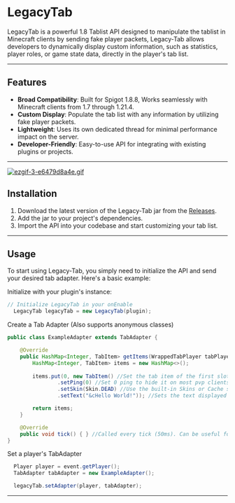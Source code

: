 # LegacyTab

LegacyTab is a powerful 1.8 Tablist API designed to manipulate the tablist in Minecraft clients by sending fake player packets, Legacy-Tab allows developers to dynamically display custom information, such as statistics, player roles, or game state data, directly in the player's tab list.

---

## Features
- **Broad Compatibility**: Built for Spigot 1.8.8, Works seamlessly with Minecraft clients from 1.7 through 1.21.4.
- **Custom Display**: Populate the tab list with any information by utilizing fake player packets.
- **Lightweight**: Uses its own dedicated thread for minimal performance impact on the server.
- **Developer-Friendly**: Easy-to-use API for integrating with existing plugins or projects.
---

[![ezgif-3-e6479d8a4e.gif](https://i.postimg.cc/L5x3shmV/ezgif-3-e6479d8a4e.gif)]([https://i.postimg.cc/L5x3shmV/ezgif-3-e6479d8a4e.gif](https://i.postimg.cc/L5x3shmV/ezgif-3-e6479d8a4e.gif))

## Installation
1. Download the latest version of the Legacy-Tab jar from the [Releases](#).
2. Add the jar to your project's dependencies.
3. Import the API into your codebase and start customizing your tab list.

---

## Usage
To start using Legacy-Tab, you simply need to initialize the API and send your desired tab adapter. Here's a basic example:

Initialize with your plugin's instance:
```java
// Initialize LegacyTab in your onEnable
  LegacyTab legacyTab = new LegacyTab(plugin);
```

Create a Tab Adapter (Also supports anonymous classes)
```java
public class ExampleAdapter extends TabAdapter {

    @Override
    public HashMap<Integer, TabItem> getItems(WrappedTabPlayer tabPlayer) {
        HashMap<Integer, TabItem> items = new HashMap<>();
        
        items.put(0, new TabItem() //Set the tab item of the first slot
                .setPing(0) //Set 0 ping to hide it on most pvp clients
                .setSkin(Skin.DEAD) //Use the built-in Skins or Cache skins using 'new Skin(UUID)'
                .setText("&cHello World!")); //Sets the text displayed on the fake player

        return items;
    }

    @Override
    public void tick() { } //Called every tick (50ms). Can be useful for time handling
}
```

Set a player's TabAdapter
```java
  Player player = event.getPlayer();
  TabAdapter tabAdapter = new ExampleAdapter();

  legacyTab.setAdapter(player, tabAdapter);
```

---
